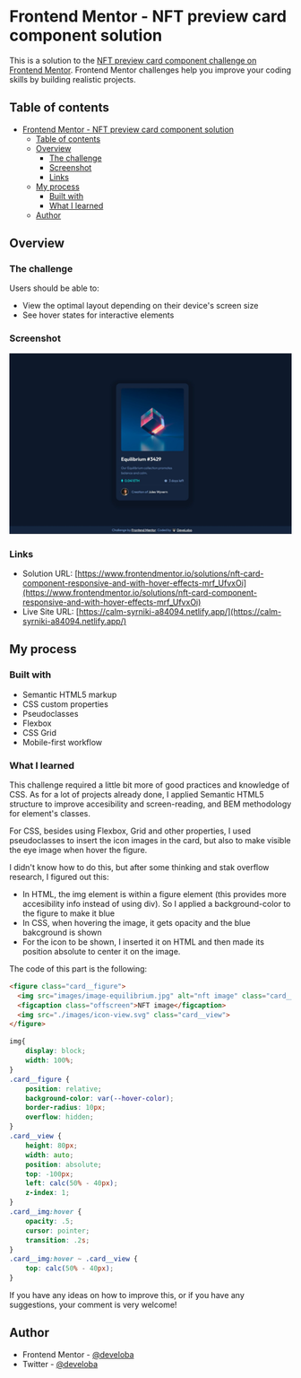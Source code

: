 # Frontend Mentor - NFT preview card component solution

This is a solution to the [NFT preview card component challenge on Frontend Mentor](https://www.frontendmentor.io/challenges/nft-preview-card-component-SbdUL_w0U). Frontend Mentor challenges help you improve your coding skills by building realistic projects. 

## Table of contents

- [Frontend Mentor - NFT preview card component solution](#frontend-mentor---nft-preview-card-component-solution)
  - [Table of contents](#table-of-contents)
  - [Overview](#overview)
    - [The challenge](#the-challenge)
    - [Screenshot](#screenshot)
    - [Links](#links)
  - [My process](#my-process)
    - [Built with](#built-with)
    - [What I learned](#what-i-learned)
  - [Author](#author)


## Overview

### The challenge

Users should be able to:

- View the optimal layout depending on their device's screen size
- See hover states for interactive elements

### Screenshot

![](./images/solution.JPG)

### Links

- Solution URL: [https://www.frontendmentor.io/solutions/nft-card-component-responsive-and-with-hover-effects-mrf_UfvxOi](https://www.frontendmentor.io/solutions/nft-card-component-responsive-and-with-hover-effects-mrf_UfvxOi)
- Live Site URL: [https://calm-syrniki-a84094.netlify.app/](https://calm-syrniki-a84094.netlify.app/)

## My process

### Built with

- Semantic HTML5 markup
- CSS custom properties
- Pseudoclasses
- Flexbox
- CSS Grid
- Mobile-first workflow

### What I learned

This challenge required a little bit more of good practices and knowledge of CSS. As for a lot of projects already done, I applied Semantic HTML5 structure to improve accesibility and screen-reading, and BEM methodology for element's classes. 

For CSS, besides using Flexbox, Grid and other properties, I used pseudoclasses to insert the icon images in the card, but also to make visible the eye image when hover the figure.

I didn't know how to do this, but after some thinking and stak overflow research, I figured out this:
- In HTML, the img element is within a figure element (this provides more accesibility info instead of using div). So I applied a background-color to the figure to make it blue
- In CSS, when hovering the image, it gets opacity and the blue bakcground is shown
- For the icon to be shown, I inserted it on HTML and then made its position absolute to center it on the image.

The code of this part is the following:

```html
<figure class="card__figure">
  <img src="images/image-equilibrium.jpg" alt="nft image" class="card__img">
  <figcaption class="offscreen">NFT image</figcaption>
  <img src="./images/icon-view.svg" class="card__view">
</figure>
```
```css
img{
    display: block;
    width: 100%;
}
.card__figure {
    position: relative;
    background-color: var(--hover-color);
    border-radius: 10px;
    overflow: hidden;
}
.card__view {
    height: 80px;
    width: auto;
    position: absolute;
    top: -100px;
    left: calc(50% - 40px);
    z-index: 1;
}
.card__img:hover {
    opacity: .5;
    cursor: pointer;
    transition: .2s;
}
.card__img:hover ~ .card__view {
    top: calc(50% - 40px);
}
```

If you have any ideas on how to improve this, or if you have any suggestions, your comment is very welcome!

## Author

- Frontend Mentor - [@develoba](https://www.frontendmentor.io/profile/develoba)
- Twitter - [@develoba](https://www.twitter.com/develoba)